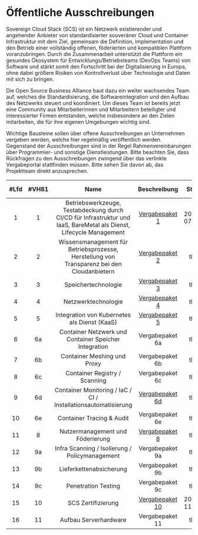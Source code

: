 # Öffentliche Ausschreibungen
Sovereign Cloud Stack (SCS) ist ein Netzwerk existierender und angehender Anbieter von standardisierter souveräner Cloud und Container Infrastruktur mit dem Ziel, gemeinsam die Definition, Implementation und den Betrieb einer vollständig offenen, föderierten und kompatiblen Plattform voranzubringen. Durch die Zusammenarbeit unterstützt die Plattform ein gesundes Ökosystem für Entwicklungs/Betriebsteams (DevOps Teams) von Software und stärkt somit den Fortschritt bei der Digitalisierung in Europa, ohne dabei größere Risiken von Kontrollverlust über Technologie und Daten mit sich zu bringen.

Die Open Source Business Alliance baut dazu ein weiter wachsendes Team auf, welches die Standardisierung, die Softwareintegration und den Aufbau des Netzwerks steuert und koordiniert. Um dieses Team ist bereits jetzt eine Community aus Mitarbeiterinnen und Mitarbeitern beteiligter und interessierter Firmen entstanden, welche insbesondere an den Zielen mitarbeiten, die für ihre eigenen Umgebungen wichtig sind.

Wichtige Bausteine sollen über offene Ausschreibungen an Unternehmen vergeben werden, welche hier regelmäßig veröffentlich werden. 
Gegenstand der Ausschreibungen sind in der Regel Rahmenvereinbarungen über Programmier- und sonstige Dienstleistungen. 
Bitte beachten Sie, dass 
Rückfragen zu den Ausschreibungen zwingend über das verlinkte Vergabeportal stattfinden müssen. Bitte sehen Sie davon ab, das Projektteam direkt anzusprechen.

<div class="table-responsive" markdown="1">

| #Lfd | #VH81 | Name | Beschreibung | Start | Abgabefrist | Link zum Vergabeportal |
|:---:|:---:|:---:|:---:|:---:|:---:|:---:|
| 1  | 1  | Betriebswerkzeuge, Testabdeckung durch CI/CD für Infrastruktur und IaaS, BareMetal als Dienst, Lifecycle Management | [Vergabepaket 1](lot1/) | 2021-07-30 | 2021-08-20 | ~~SCS-VP01~~ |
| 2  | 2  | Wissensmanagement für Betriebsprozesse, Herstellung von Transparenz bei den Cloudanbietern | [Vergabepaket 2](lot2/) | tba | tba | tba |
| 3  | 3  | Speichertechnologie | [Vergabepaket 3](lot3/) | tba | tba | tba |
| 4  | 4  | Netzwerktechnologie | [Vergabepaket 4](lot4/) | tba | tba | tba |
| 5  | 5  | Integration von Kubernetes als Dienst (KaaS) | [Vergabepaket 5](lot5/) | tba | tba | tba |
| 6  | 6a | Container Netzwerk und Container Speicher Integration | Vergabepaket 6a | tba | tba | tba |
| 7  | 6b | Container Meshing und Proxy | Vergabepaket 6b | tba | tba | tba |
| 8  | 6c | Container Registry / Scanning | Vergabepaket 6c | tba | tba | tba |
| 9  | 6d | Container Monitoring / IaC / CI / Installationsautomatisierung | [Vergabepaket 6d](lot6d/) | tba | tba | tba |
| 10 | 6e | Container Tracing & Audit | Vergabepaket 6e | tba | tba | tba |
| 11 | 8  | Nutzermanagement und Föderierung | [Vergabepaket 8](lot8/) | tba | tba | tba |
| 12 | 9a | Infra Scanning / Isolierung / Policymanagement | Vergabepaket 9a | tba | tba | tba |
| 13 | 9b | Lieferkettenabsicherung | Vergabepaket 9b | tba | tba | tba |
| 14 | 9c | Penetration Testing | Vergabepaket 9c | tba | tba | tba |
| 15 | 10 | SCS Zertifizierung | [Vergabepaket 10](lot10/) | 2021-11-12 | 2021-12-07 T10:00+01:00 | [&raquo; SCS-VP10](https://www.dtvp.de/Satellite/notice/CXP4YV7RFHA) |
| 16 | 11 | Aufbau Serverhardware | Vergabepaket 11 | tba | tba | tba |

</div>
